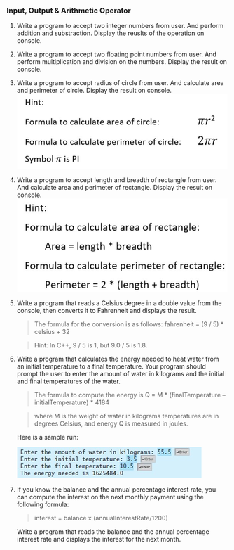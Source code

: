 ### Input, Output & Arithmetic Operator

1. Write a program to accept two integer numbers from user. And perform addition and substraction. Display the reuslts of the operation on console.

2. Write a program to accept two floating point numbers from user. And perform multiplication and division on the numbers. Display the result on console.

3. Write a program to accept radius of circle from user. And calculate area and perimeter of circle. Display the result on console.
![formula](./resources/q3.jpg)

4. Write a program to accept length and breadth of rectangle from user. And calculate area and perimeter of rectangle. Display the result on console.
![formula](./resources/q4.jpg)

5. Write a program that reads a Celsius degree in a
double value from the console, then converts it to Fahrenheit and displays the result.

    >The formula for the conversion is as follows:
    >fahrenheit = (9 / 5) * celsius + 32

    >Hint: In C++, 9 / 5 is 1, but 9.0 / 5 is 1.8.

6. Write a program that calculates the energy needed to
heat water from an initial temperature to a final temperature. Your program should prompt the user to enter the amount of water in kilograms and the initial and final temperatures of the water.

    >The formula to compute the energy is
    >Q = M * (finalTemperature – initialTemperature) * 4184

    >where M is the weight of water in kilograms temperatures are in degrees Celsius, and energy Q is measured in joules. 
    
    Here is a sample run:
    
    ![sample run](./resources/q6.jpg)

7. If you know the balance and the annual percentage interest rate, you can compute the interest on the next monthly payment using the following formula:

    >interest = balance x (annualInterestRate/1200)

    Write a program that reads the balance and the annual percentage interest rate and displays the interest for the next month.

